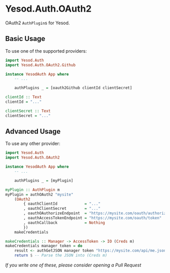 # Yesod.Auth.OAuth2

OAuth2 `AuthPlugin`s for Yesod.

## Basic Usage

To use one of the supported providers:

```haskell
import Yesod.Auth
import Yesod.Auth.OAuth2.Github

instance YesodAuth App where
    -- ...

    authPlugins _ = [oauth2Github clientId clientSecret]

clientId :: Text
clientId = "..."

clientSecret :: Text
clientSecret = "..."
```

## Advanced Usage

To use any other provider:

```haskell
import Yesod.Auth
import Yesod.Auth.OAuth2

instance YesodAuth App where
    -- ...

    authPlugins _ = [myPlugin]

myPlugin :: AuthPlugin m
myPlugin = authOAuth2 "mysite"
    (OAuth2
        { oauthClientId            = "..."
        , oauthClientSecret        = "..."
        , oauthOAuthorizeEndpoint  = "https://mysite.com/oauth/authorize"
        , oauthAccessTokenEndpoint = "https://mysite.com/oauth/token"
        , oauthCallback            = Nothing
        })
    makeCredentials

makeCredentials :: Manager -> AccessToken -> IO (Creds m)
makeCredentials manager token = do
    result <- authGetJSON manager token "https://mysite.com/api/me.json"
    return $ -- Parse the JSON into (Creds m)
```

*If you write one of these, please consider opening a Pull Request*

